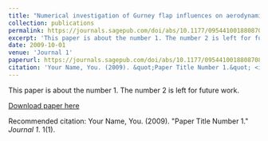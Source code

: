 ```yaml
---
title: "Numerical investigation of Gurney flap influences on aerodynamic performance of a pitching airfoil in low Reynolds number flow"
collection: publications
permalink: https://journals.sagepub.com/doi/abs/10.1177/0954410018808708
excerpt: 'This paper is about the number 1. The number 2 is left for future work.'
date: 2009-10-01
venue: 'Journal 1'
paperurl: https://journals.sagepub.com/doi/abs/10.1177/0954410018808708'
citation: 'Your Name, You. (2009). &quot;Paper Title Number 1.&quot; <i>Journal 1</i>. 1(1).'
---
```

This paper is about the number 1. The number 2 is left for future work.

[Download paper here](http://academicpages.github.io/files/paper1.pdf)

Recommended citation: Your Name, You. (2009). "Paper Title Number 1." <i>Journal 1</i>. 1(1).
